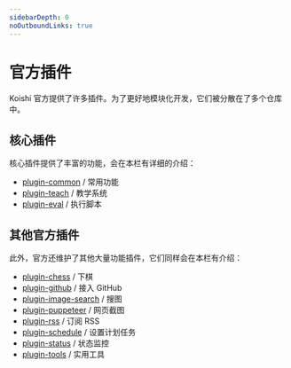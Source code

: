 ```yaml
---
sidebarDepth: 0
noOutboundLinks: true
---
```


# 官方插件

Koishi 官方提供了许多插件。为了更好地模块化开发，它们被分散在了多个仓库中。

## 核心插件

核心插件提供了丰富的功能，会在本栏有详细的介绍：

- [plugin-common](./common/) / 常用功能
- [plugin-teach](./teach/) / 教学系统
- [plugin-eval](./eval/) / 执行脚本

## 其他官方插件

此外，官方还维护了其他大量功能插件，它们同样会在本栏有介绍：

- [plugin-chess](./other/chess.md) / 下棋
- [plugin-github](./other/github.md) / 接入 GitHub
- [plugin-image-search](./other/image-search.md) / 搜图
- [plugin-puppeteer](./other/puppeteer.md) / 网页截图
- [plugin-rss](./other/rss.md) / 订阅 RSS
- [plugin-schedule](./other/schedule.md) / 设置计划任务
- [plugin-status](./other/status.md) / 状态监控
- [plugin-tools](./other/tools.md) / 实用工具
